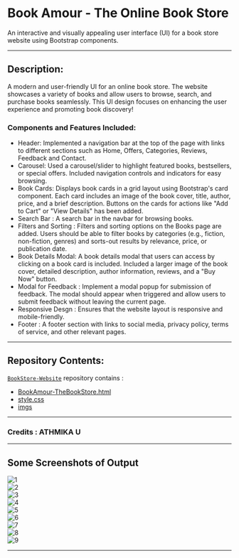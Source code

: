 # Book Amour - The Online Book Store
 
An interactive and visually appealing user interface (UI) for a book store website using Bootstrap components.
<hr/>

## Description:
A modern and user-friendly UI for an online book store. The website showcases a variety of books and allow users to browse, search, and purchase books seamlessly. This UI design focuses on enhancing the user experience and promoting book discovery!

### Components and Features Included:

- Header: Implemented a navigation bar at the top of the page with links to different sections such as Home, Offers, Categories, Reviews, Feedback and Contact.                            
- Carousel: Used a carousel/slider to highlight featured books, bestsellers, or special offers. Included navigation controls and indicators for easy browsing.             
- Book Cards: Displays book cards in a grid layout using Bootstrap's card component. Each card includes an image of the book cover, title, author, price, and a brief description. Buttons on the cards for actions like "Add to Cart" or "View Details" has been added.     
- Search Bar : A search bar in the navbar for browsing books.                                                            
- Filters and Sorting : Filters and sorting options on the Books page are added. Users should be able to filter books by categories (e.g., fiction, non-fiction, genres) and sorts-out results by relevance, price, or publication date.                  
- Book Details Modal: A book details modal that users can access by clicking on a book card is included. Included a larger image of the book cover, detailed description, author information, reviews, and a "Buy Now" button.                                                                              
- Modal for Feedback : Implement a modal popup for submission of feedback. The modal should appear when triggered and allow users to submit feedback without leaving the current page.
- Responsive Desgn : Ensures that the website layout is responsive and mobile-friendly.
- Footer : A footer section with links to social media, privacy policy, terms of service, and other relevant pages.

<hr />

## Repository Contents:
[`BookStore-Website`]() repository contains :
- [BookAmour-TheBookStore.html](BookAmour-TheBookStore.html/)
- [style.css](style.css/)
- [imgs](imgs/)

<hr/>

### Credits : ATHMIKA U 

<hr/>

## Some Screenshots of Output

![1](https://github.com/AthmikaU/BookStore-Website/assets/138905666/63528ebc-8693-4ecd-863d-7ff37b987b8b) <br />
![2](https://github.com/AthmikaU/BookStore-Website/assets/138905666/395974f2-de37-4acc-8234-cf2590132cfc) <br />
![3](https://github.com/AthmikaU/BookStore-Website/assets/138905666/34caeaa4-58d9-4ed5-9fc6-2ec2dd3169c9) <br />
![4](https://github.com/AthmikaU/BookStore-Website/assets/138905666/a7c29849-5d8f-4f57-9053-f872b1a2d181) <br />
![5](https://github.com/AthmikaU/BookStore-Website/assets/138905666/74724d3f-fec1-41f6-b274-e19d520fe97d) <br />
![6](https://github.com/AthmikaU/BookStore-Website/assets/138905666/7d3cc56c-491e-412a-8a6f-3f3e209075d4) <br />
![7](https://github.com/AthmikaU/BookStore-Website/assets/138905666/67c23190-3f37-4669-a68a-bebf6a8150a3) <br />
![8](https://github.com/AthmikaU/BookStore-Website/assets/138905666/bc53afe1-5520-4954-87a9-c9167ef8a0a4) <br />
![9](https://github.com/AthmikaU/BookStore-Website/assets/138905666/5af7c662-a9dc-48a2-8a56-1e979a816074) <br />

<hr />







